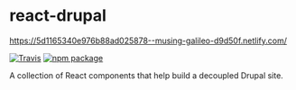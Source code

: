 # react-drupal

https://5d1165340e976b88ad025878--musing-galileo-d9d50f.netlify.com/

[![Travis][build-badge]][build]
[![npm package][npm-badge]][npm]

A collection of React components that help build a decoupled Drupal site.

[build-badge]: https://img.shields.io/travis/user/repo/master.png?style=flat-square
[build]: https://travis-ci.org/user/repo

[npm-badge]: https://img.shields.io/npm/v/react-drupal.png?style=flat-square
[npm]: https://www.npmjs.org/package/react-drupal
